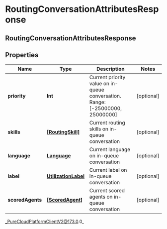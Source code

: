 # RoutingConversationAttributesResponse

## RoutingConversationAttributesResponse

## Properties

|Name | Type | Description | Notes|
|------------ | ------------- | ------------- | -------------|
| **priority** | **Int** | Current priority value on in-queue conversation. Range:[-25000000, 25000000] | [optional] |
| **skills** | [**[RoutingSkill]**]([RoutingSkill]) | Current routing skills on in-queue conversation | [optional] |
| **language** | [**Language**](Language) | Current language on in-queue conversation | [optional] |
| **label** | [**UtilizationLabel**](UtilizationLabel) | Current label on in-queue conversation | [optional] |
| **scoredAgents** | [**[ScoredAgent]**]([ScoredAgent]) | Current scored agents on in-queue conversation | [optional] |



_PureCloudPlatformClientV2@173.0.0_
